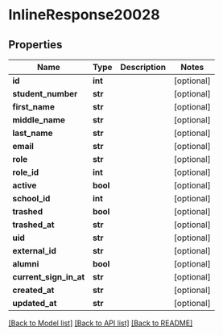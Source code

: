 # InlineResponse20028

## Properties
Name | Type | Description | Notes
------------ | ------------- | ------------- | -------------
**id** | **int** |  | [optional] 
**student_number** | **str** |  | [optional] 
**first_name** | **str** |  | [optional] 
**middle_name** | **str** |  | [optional] 
**last_name** | **str** |  | [optional] 
**email** | **str** |  | [optional] 
**role** | **str** |  | [optional] 
**role_id** | **int** |  | [optional] 
**active** | **bool** |  | [optional] 
**school_id** | **int** |  | [optional] 
**trashed** | **bool** |  | [optional] 
**trashed_at** | **str** |  | [optional] 
**uid** | **str** |  | [optional] 
**external_id** | **str** |  | [optional] 
**alumni** | **bool** |  | [optional] 
**current_sign_in_at** | **str** |  | [optional] 
**created_at** | **str** |  | [optional] 
**updated_at** | **str** |  | [optional] 

[[Back to Model list]](../README.md#documentation-for-models) [[Back to API list]](../README.md#documentation-for-api-endpoints) [[Back to README]](../README.md)

